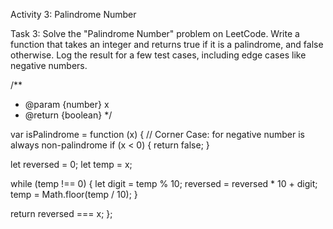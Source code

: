 Activity 3: Palindrome Number

Task 3: Solve the "Palindrome Number" problem on LeetCode.
Write a function that takes an integer and returns true if it is a palindrome, and false otherwise.
Log the result for a few test cases, including edge cases like negative numbers.

/**
 * @param {number} x
 * @return {boolean}
 */

var isPalindrome = function (x) {
  // Corner Case: for negative number is always non-palindrome
  if (x < 0) {
    return false;
  }

  let reversed = 0;
  let temp = x;

  while (temp !== 0) {
    let digit = temp % 10;
    reversed = reversed * 10 + digit;
    temp = Math.floor(temp / 10);
  }

  return reversed === x;
};
